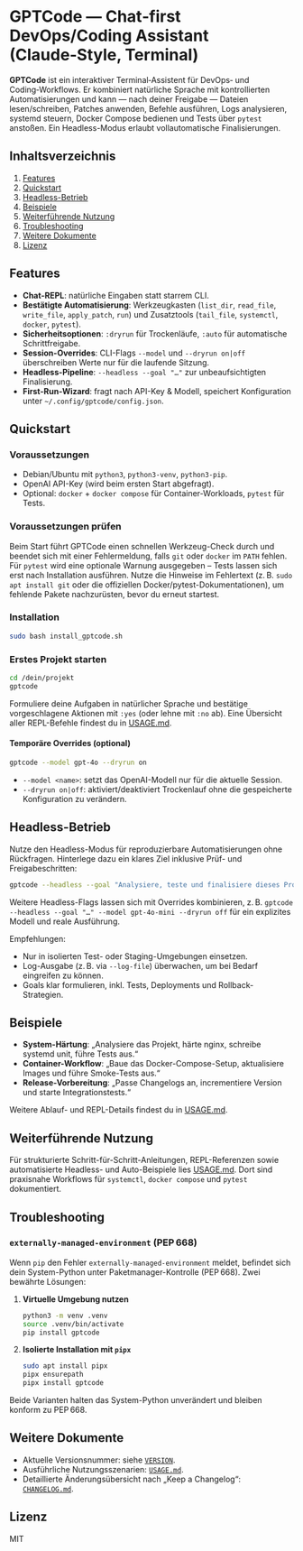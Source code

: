 # GPTCode — Chat‑first DevOps/Coding Assistant (Claude‑Style, Terminal)

**GPTCode** ist ein interaktiver Terminal‑Assistent für DevOps‑ und Coding‑Workflows. Er kombiniert natürliche Sprache mit kontrollierten Automatisierungen und kann — nach deiner Freigabe — Dateien lesen/schreiben, Patches anwenden, Befehle ausführen, Logs analysieren, systemd steuern, Docker Compose bedienen und Tests über `pytest` anstoßen. Ein Headless-Modus erlaubt vollautomatische Finalisierungen.

## Inhaltsverzeichnis
1. [Features](#features)
2. [Quickstart](#quickstart)
3. [Headless-Betrieb](#headless-betrieb)
4. [Beispiele](#beispiele)
5. [Weiterführende Nutzung](#weiterführende-nutzung)
6. [Troubleshooting](#troubleshooting)
7. [Weitere Dokumente](#weitere-dokumente)
8. [Lizenz](#lizenz)

## Features
- **Chat-REPL**: natürliche Eingaben statt starrem CLI.
- **Bestätigte Automatisierung**: Werkzeugkasten (`list_dir`, `read_file`, `write_file`, `apply_patch`, `run`) und Zusatztools (`tail_file`, `systemctl`, `docker`, `pytest`).
- **Sicherheitsoptionen**: `:dryrun` für Trockenläufe, `:auto` für automatische Schrittfreigabe.
- **Session-Overrides**: CLI-Flags `--model` und `--dryrun on|off` überschreiben Werte nur für die laufende Sitzung.
- **Headless-Pipeline**: `--headless --goal "…"` zur unbeaufsichtigten Finalisierung.
- **First-Run-Wizard**: fragt nach API-Key & Modell, speichert Konfiguration unter `~/.config/gptcode/config.json`.

## Quickstart
### Voraussetzungen
- Debian/Ubuntu mit `python3`, `python3-venv`, `python3-pip`.
- OpenAI API-Key (wird beim ersten Start abgefragt).
- Optional: `docker` + `docker compose` für Container-Workloads, `pytest` für Tests.

### Voraussetzungen prüfen
Beim Start führt GPTCode einen schnellen Werkzeug-Check durch und beendet sich mit einer Fehlermeldung, falls `git` oder `docker`
im `PATH` fehlen. Für `pytest` wird eine optionale Warnung ausgegeben – Tests lassen sich erst nach Installation ausführen.
Nutze die Hinweise im Fehlertext (z. B. `sudo apt install git` oder die offiziellen Docker/pytest-Dokumentationen), um fehlende
Pakete nachzurüsten, bevor du erneut startest.

### Installation
```bash
sudo bash install_gptcode.sh
```

### Erstes Projekt starten
```bash
cd /dein/projekt
gptcode
```
Formuliere deine Aufgaben in natürlicher Sprache und bestätige vorgeschlagene Aktionen mit `:yes` (oder lehne mit `:no` ab). Eine Übersicht aller REPL-Befehle findest du in [USAGE.md](./USAGE.md).

#### Temporäre Overrides (optional)
```bash
gptcode --model gpt-4o --dryrun on
```
- `--model <name>`: setzt das OpenAI-Modell nur für die aktuelle Session.
- `--dryrun on|off`: aktiviert/deaktiviert Trockenlauf ohne die gespeicherte Konfiguration zu verändern.

## Headless-Betrieb
Nutze den Headless-Modus für reproduzierbare Automatisierungen ohne Rückfragen. Hinterlege dazu ein klares Ziel inklusive Prüf- und Freigabeschritten:

```bash
gptcode --headless --goal "Analysiere, teste und finalisiere dieses Projekt (systemd, Nginx, Docker, PyTest)."
```

Weitere Headless-Flags lassen sich mit Overrides kombinieren, z. B. `gptcode --headless --goal "…" --model gpt-4o-mini --dryrun off` für ein explizites Modell und reale Ausführung.

Empfehlungen:
- Nur in isolierten Test- oder Staging-Umgebungen einsetzen.
- Log-Ausgabe (z. B. via `--log-file`) überwachen, um bei Bedarf eingreifen zu können.
- Goals klar formulieren, inkl. Tests, Deployments und Rollback-Strategien.

## Beispiele
- **System-Härtung**: „Analysiere das Projekt, härte nginx, schreibe systemd unit, führe Tests aus.“
- **Container-Workflow**: „Baue das Docker-Compose-Setup, aktualisiere Images und führe Smoke-Tests aus.“
- **Release-Vorbereitung**: „Passe Changelogs an, incrementiere Version und starte Integrationstests.“

Weitere Ablauf- und REPL-Details findest du in [USAGE.md](./USAGE.md).

## Weiterführende Nutzung
Für strukturierte Schritt-für-Schritt-Anleitungen, REPL-Referenzen sowie automatisierte Headless- und Auto-Beispiele lies [USAGE.md](./USAGE.md). Dort sind praxisnahe Workflows für `systemctl`, `docker compose` und `pytest` dokumentiert.

## Troubleshooting
### `externally-managed-environment` (PEP 668)
Wenn `pip` den Fehler `externally-managed-environment` meldet, befindet sich dein System-Python unter Paketmanager-Kontrolle (PEP 668). Zwei bewährte Lösungen:

1. **Virtuelle Umgebung nutzen**
   ```bash
   python3 -m venv .venv
   source .venv/bin/activate
   pip install gptcode
   ```
2. **Isolierte Installation mit `pipx`**
   ```bash
   sudo apt install pipx
   pipx ensurepath
   pipx install gptcode
   ```

Beide Varianten halten das System-Python unverändert und bleiben konform zu PEP 668.

## Weitere Dokumente
- Aktuelle Versionsnummer: siehe [`VERSION`](./VERSION).
- Ausführliche Nutzungsszenarien: [`USAGE.md`](./USAGE.md).
- Detaillierte Änderungsübersicht nach „Keep a Changelog“: [`CHANGELOG.md`](./CHANGELOG.md).

## Lizenz
MIT
